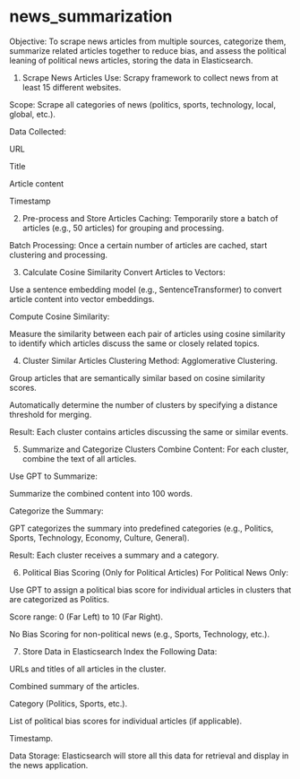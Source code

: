 # news_summarization
Objective:
To scrape news articles from multiple sources, categorize them, summarize related articles together to reduce bias, and assess the political leaning of political news articles, storing the data in Elasticsearch.

1. Scrape News Articles
Use: Scrapy framework to collect news from at least 15 different websites.

Scope: Scrape all categories of news (politics, sports, technology, local, global, etc.).

Data Collected:

URL

Title

Article content

Timestamp

2. Pre-process and Store Articles
Caching: Temporarily store a batch of articles (e.g., 50 articles) for grouping and processing.

Batch Processing: Once a certain number of articles are cached, start clustering and processing.

3. Calculate Cosine Similarity
Convert Articles to Vectors:

Use a sentence embedding model (e.g., SentenceTransformer) to convert article content into vector embeddings.

Compute Cosine Similarity:

Measure the similarity between each pair of articles using cosine similarity to identify which articles discuss the same or closely related topics.

4. Cluster Similar Articles
Clustering Method: Agglomerative Clustering.

Group articles that are semantically similar based on cosine similarity scores.

Automatically determine the number of clusters by specifying a distance threshold for merging.

Result: Each cluster contains articles discussing the same or similar events.

5. Summarize and Categorize Clusters
Combine Content: For each cluster, combine the text of all articles.

Use GPT to Summarize:

Summarize the combined content into 100 words.

Categorize the Summary:

GPT categorizes the summary into predefined categories (e.g., Politics, Sports, Technology, Economy, Culture, General).

Result: Each cluster receives a summary and a category.

6. Political Bias Scoring (Only for Political Articles)
For Political News Only:

Use GPT to assign a political bias score for individual articles in clusters that are categorized as Politics.

Score range: 0 (Far Left) to 10 (Far Right).

No Bias Scoring for non-political news (e.g., Sports, Technology, etc.).

7. Store Data in Elasticsearch
Index the Following Data:

URLs and titles of all articles in the cluster.

Combined summary of the articles.

Category (Politics, Sports, etc.).

List of political bias scores for individual articles (if applicable).

Timestamp.

Data Storage: Elasticsearch will store all this data for retrieval and display in the news application.
